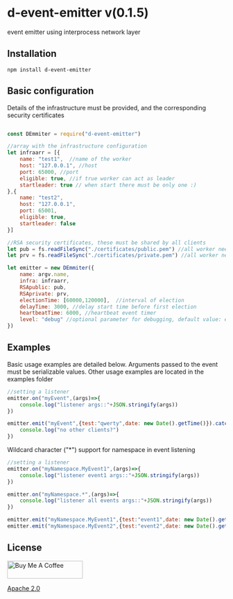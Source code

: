 # d-event-emitter v(0.1.5)
event emitter using interprocess network layer

## Installation

```
npm install d-event-emitter
```

## Basic configuration

  Details of the infrastructure must be provided, and the corresponding security certificates


```js

const DEmmiter = require("d-event-emitter")

//array with the infrastructure configuration
let infraarr = [{
    name: "test1",  //name of the worker
    host: "127.0.0.1", //host
    port: 65000, //port
    eligible: true, //if true worker can act as leader
    startleader: true // when start there must be only one :)
},{
    name: "test2",
    host: "127.0.0.1",
    port: 65001,
    eligible: true,
    startleader: false
}]

//RSA security certificates, these must be shared by all clients
let pub = fs.readFileSync("./certificates/public.pem") //all worker need this
let prv = fs.readFileSync("./certificates/private.pem") //all worker need this

let emitter = new DEmmiter({
    name: argv.name,
    infra: infraarr,
    RSApublic: pub,
    RSAprivate: prv,
    electionTime: [60000,120000],  //interval of election
    delayTime: 3000, //delay start time before first election
    heartbeatTime: 6000, //heartbeat event timer
    level: "debug" //optional parameter for debugging, default value: error (log4js)
})
```


## Examples

  Basic usage examples are detailed below. Arguments passed to the event must be serializable values. Other usage examples are located in the examples folder

```js
//setting a listener
emitter.on("myEvent",(args)=>{
    console.log("listener args::"+JSON.stringify(args))
})

emitter.emit("myEvent",{test:"qwerty",date: new Date().getTime()}).catch((error)=>{
    console.log("no other clients?")
})

```

  Wildcard character ("*") support for namespace in event listening

```js
//setting a listener
emitter.on("myNamespace.MyEvent1",(args)=>{
    console.log("listener event1 args::"+JSON.stringify(args))
})

emitter.on("myNamespace.*",(args)=>{
    console.log("listener all events args::"+JSON.stringify(args))
})

emitter.emit("myNamespace.MyEvent1",{test:"event1",date: new Date().getTime()})
emitter.emit("myNamespace.MyEvent2",{test:"event2",date: new Date().getTime()})

```

## License

<a href="https://www.buymeacoffee.com/maximolira" target="_blank"><img src="https://cdn.buymeacoffee.com/buttons/default-orange.png" alt="Buy Me A Coffee" height="41" width="174"></a>

  [Apache 2.0](LICENSE)